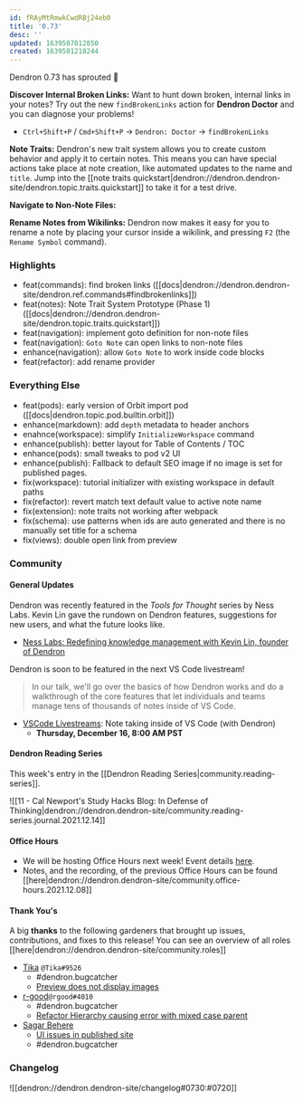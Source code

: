 ```yaml
---
id: fRAyMtRmwkCwdRBj24eb0
title: '0.73'
desc: ''
updated: 1639507012850
created: 1639501218244
---
```


Dendron 0.73 has sprouted  🌱

**Discover Internal Broken Links:** Want to hunt down broken, internal links in your notes? Try out the new `findBrokenLinks` action for **Dendron Doctor** and you can diagnose your problems!

- `Ctrl+Shift+P` / `Cmd+Shift+P` -> `Dendron: Doctor` -> `findBrokenLinks`

**Note Traits:** Dendron's new trait system allows you to create custom behavior and apply it to certain notes. This means you can have special actions take place at note creation, like automated updates to the name and `title`. Jump into the [[note traits quickstart|dendron://dendron.dendron-site/dendron.topic.traits.quickstart]] to take it for a test drive.

**Navigate to Non-Note Files:**

**Rename Notes from Wikilinks:** Dendron now makes it easy for you to rename a note by placing your cursor inside a wikilink, and pressing `F2` (the `Rename Symbol` command).

### Highlights

- feat(commands): find broken links ([[docs|dendron://dendron.dendron-site/dendron.ref.commands#findbrokenlinks]])
- feat(notes): Note Trait System Prototype (Phase 1) ([[docs|dendron://dendron.dendron-site/dendron.topic.traits.quickstart]])
- feat(navigation): implement goto definition for non-note files
- feat(navigation): `Goto Note` can open links to non-note files
- enhance(navigation): allow `Goto Note` to work inside code blocks
- feat(refactor): add rename provider

### Everything Else

- feat(pods): early version of Orbit import pod ([[docs|dendron.topic.pod.builtin.orbit]])
- enhance(markdown): add `depth` metadata to header anchors
- enahnce(workspace): simplify `InitializeWorkspace` command
- enhance(publish): better layout for Table of Contents / TOC
- enhance(pods): small tweaks to pod v2 UI
- enhance(publish): Fallback to default SEO image if no image is set for published pages.
- fix(workspace): tutorial initializer with existing workspace in default paths
- fix(refactor): revert match text default value to active note name
- fix(extension): note traits not working after webpack
- fix(schema): use patterns when ids are auto generated and there is no manually set title for a schema
- fix(views): double open link from preview

### Community

#### General Updates

Dendron was recently featured in the _Tools for Thought_ series by Ness Labs. Kevin Lin gave the rundown on Dendron features, suggestions for new users, and what the future looks like.

- [Ness Labs: Redefining knowledge management with Kevin Lin, founder of Dendron](https://link.dendron.so/6cqa)

Dendron is soon to be featured in the next VS Code livestream!

> In our talk, we'll go over the basics of how Dendron works and do a walkthrough of the core features that let individuals and teams manage tens of thousands of notes inside of VS Code.

- [VSCode Livestreams](https://code.visualstudio.com/livestream): Note taking inside of VS Code (with Dendron)
  - **Thursday, December 16, 8:00 AM PST**

#### Dendron Reading Series

This week's entry in the [[Dendron Reading Series|community.reading-series]]. 

![[11 - Cal Newport's Study Hacks Blog: In Defense of Thinking|dendron://dendron.dendron-site/community.reading-series.journal.2021.12.14]]

#### Office Hours

- We will be hosting Office Hours next week! Event details [here](https://link.dendron.so/6cqo).
- Notes, and the recording, of the previous Office Hours can be found [[here|dendron://dendron.dendron-site/community.office-hours.2021.12.08]]

#### Thank You's

A big **thanks** to the following gardeners that brought up issues, contributions, and fixes to this release! You can see an overview of all roles [[here|dendron://dendron.dendron-site/community.roles]]

- [Tika](https://github.com/SR--) `@Tika#9526`
  - #dendron.bugcatcher
  - [Preview does not display images](https://github.com/dendronhq/dendron/issues/1856)
- [r-good](https://github.com/r-good)`@rgood#4010`
  - #dendron.bugcatcher
  - [Refactor Hierarchy causing error with mixed case parent](https://github.com/dendronhq/dendron/issues/1870)
- [Sagar Behere](https://github.com/sagarbehere)
  - [UI issues in published site](https://github.com/dendronhq/dendron/issues/1871)
  - #dendron.bugcatcher

### Changelog
![[dendron://dendron.dendron-site/changelog#0730:#0720]]
